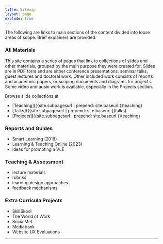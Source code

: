 ```yaml
---
title: Sitemap
layout: page
exclude: true
---
```





The following are links to main sections of the content divided into loose areas of scope. Brief explainers are provided. 

### All Materials
This site contains a series of pages that link to collections of slides and other materials, grouped by the main purpose they were created for. Slides are in PDF form and are either conference presentations, seminar talks, guest lectures and doctoral work. Other included work consists of reports and academnic papers, or scoping documents and diagrams for projects. Some video and ausio work is available, especially in the Projects section. 

Browse slide collections at

 - [Teaching]({{site.subpagesurl | prepend: site.baseurl }}teaching)  
 - [Talks]({{site.subpagesurl | prepend: site.baseurl }}talks)
 - [Projects]({{site.subpagesurl | prepend: site.baseurl }}teaching)


### Reports and Guides

- Smart Learning (2018)
- Learning & Teaching Online (2023)
- ideas for promoting a VLE


### Teaching & Assessment 

- lecture materials
- rubriks
- learning design approaches
- feedback mechanisms 

### Extra Curricula Projects

- SkillSkool
- The World of Work
- SocialMet
- Mediabank
- Website UX Evaluations






---